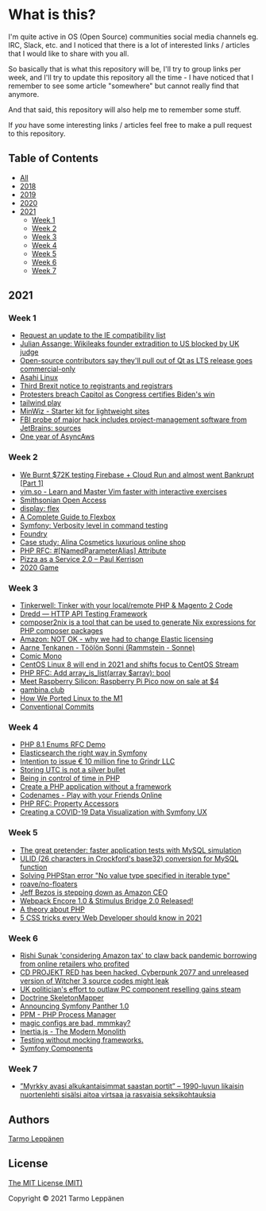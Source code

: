 # What is this?

I'm quite active in OS (Open Source) communities social media channels eg. IRC, Slack, etc. and I 
noticed that there is a lot of interested links / articles that I would like to share with you all.

So basically that is what this repository will be, I'll try to group links per week, and I'll try to
update this repository all the time - I have noticed that I remember to see some article "somewhere"
but cannot really find that anymore.

And that said, this repository will also help me to remember some stuff.

If _you_ have some interesting links / articles feel free to make a pull request to this repository.

## Table of Contents

  * [All](all.md)
  * [2018](2018.md)
  * [2019](2019.md)
  * [2020](2020.md)
  * [2021](#2021)
     * [Week 1](#week-1)
     * [Week 2](#week-2)
     * [Week 3](#week-3)
     * [Week 4](#week-4)
     * [Week 5](#week-5)
     * [Week 6](#week-6)
     * [Week 7](#week-7)

## 2021

### Week 1

 - [Request an update to the IE compatibility list](https://docs.microsoft.com/en-us/microsoft-edge/web-platform/ie-to-microsoft-edge-redirection#request-an-update-to-the-ie-compatibility-list)
 - [Julian Assange: Wikileaks founder extradition to US blocked by UK judge](https://www.bbc.com/news/uk-55528241)
 - [Open-source contributors say they'll pull out of Qt as LTS release goes commercial-only](https://www.theregister.com/2021/01/05/qt_lts_goes_commercial_only/)
 - [Asahi Linux](https://asahilinux.org/)
 - [Third Brexit notice to registrants and registrars](https://eurid.eu/en/news/third-brexit-notice-to-registrants-and-registrars/)
 - [Protesters breach Capitol as Congress certifies Biden's win](https://edition.cnn.com/politics/live-news/congress-electoral-college-vote-count-2021/h_827fbc8cf8d03aba895c3a2f858d12ec)
 - [tailwind play](https://play.tailwindcss.com/jaeBbVOLzz?size=1050x866)
 - [MinWiz - Starter kit for lightweight sites](https://minwiz.com/)
 - [FBI probe of major hack includes project-management software from JetBrains: sources](https://www.reuters.com/article/us-global-cyber-jetbrains/fbi-probe-of-major-hack-includes-project-management-software-from-jetbrains-sources-idUSKBN29B2RR)
 - [One year of AsyncAws](https://developer.happyr.com/one-year-async-aws)

### Week 2

 - [We Burnt $72K testing Firebase + Cloud Run and almost went Bankrupt [Part 1]](https://blog.tomilkieway.com/72k-1/)
 - [vim.so - Learn and Master Vim faster with interactive exercises](https://www.vim.so/)
 - [Smithsonian Open Access](https://www.si.edu/openaccess)
 - [display: flex](https://flexbox.help/)
 - [A Complete Guide to Flexbox](https://css-tricks.com/snippets/css/a-guide-to-flexbox/)
 - [Symfony: Verbosity level in command testing](https://matok.me.uk/8/symfony-verbosity-level-in-command-testing)
 - [Foundry](https://github.com/zenstruck/foundry)
 - [Case study: Alina Cosmetics luxurious online shop](https://netgen.io/blog/case-study-alina-cosmetics-luxurious-online-shop)
 - [PHP RFC: #[NamedParameterAlias] Attribute](https://wiki.php.net/rfc/named_parameter_alias_attribute)
 - [Pizza as a Service 2.0 – Paul Kerrison](http://www.paulkerrison.co.uk/random/pizza-as-a-service-2-0)
 - [2020 Game](https://2020game.io/)

### Week 3

 - [Tinkerwell: Tinker with your local/remote PHP & Magento 2 Code](https://blog.magepsycho.com/tinkerwell-tinker-with-your-local-remote-php-magento-2-code/)
 - [Dredd — HTTP API Testing Framework](https://dredd.id)
 - [composer2nix is a tool that can be used to generate Nix expressions for PHP composer packages](https://github.com/svanderburg/composer2nix)
 - [Amazon: NOT OK - why we had to change Elastic licensing](https://www.elastic.co/blog/why-license-change-AWS)
 - [Aarne Tenkanen - Töölön Sonni (Rammstein - Sonne)](https://www.youtube.com/watch?v=bmadWAuaRhs)
 - [Comic Mono](https://dtinth.github.io/comic-mono-font/)
 - [CentOS Linux 8 will end in 2021 and shifts focus to CentOS Stream](https://www.cyberciti.biz/linux-news/centos-linux-8-will-end-in-2021-and-shifts-focus-to-centos-stream/)
 - [PHP RFC: Add array_is_list(array $array): bool](https://wiki.php.net/rfc/is_list)
 - [Meet Raspberry Silicon: Raspberry Pi Pico now on sale at $4](https://www.raspberrypi.org/blog/raspberry-pi-silicon-pico-now-on-sale/)
 - [gambina.club](https://gambina.club/)
 - [How We Ported Linux to the M1](https://corellium.com/blog/linux-m1)
 - [Conventional Commits](https://www.conventionalcommits.org/en/v1.0.0/)

### Week 4

 - [PHP 8.1 Enums RFC Demo](https://tysonandre.github.io/php-rfc-demo/enums/)
 - [Elasticsearch the right way in Symfony](https://jolicode.com/blog/elasticsearch-the-right-way-in-symfony)
 - [Intention to issue € 10 million fine to Grindr LLC](https://www.datatilsynet.no/en/news/2021/intention-to-issue--10-million-fine-to-grindr-llc2/)
 - [Storing UTC is not a silver bullet](https://codeblog.jonskeet.uk/2019/03/27/storing-utc-is-not-a-silver-bullet/)
 - [Being in control of time in PHP](https://blog.frankdejonge.nl/being-in-control-of-time-in-php/)
 - [Create a PHP application without a framework](https://github.com/PatrickLouys/no-framework-tutorial)
 - [Codenames - Play with your Friends Online](https://codenames.game/)
 - [PHP RFC: Property Accessors](https://wiki.php.net/rfc/property_accessors)
 - [Creating a COVID-19 Data Visualization with Symfony UX](https://dev.to/qferrer/creating-a-covid-19-data-visualization-with-symfony-ux-chart-js-2khj)

### Week 5

 - [The great pretender: faster application tests with MySQL simulation](https://medium.com/vimeo-engineering-blog/the-great-pretender-faster-application-tests-with-mysql-simulation-26250f13d251)
 - [ULID (26 characters in Crockford's base32) conversion for MySQL function](https://gist.github.com/kenji4569/47ce8bbd6bef7b85ba1f97e018f34cf3)
 - [Solving PHPStan error "No value type specified in iterable type"](https://phpstan.org/blog/solving-phpstan-no-value-type-specified-in-iterable-type)
 - [roave/no-floaters](https://github.com/Roave/no-floaters)
 - [Jeff Bezos is stepping down as Amazon CEO](https://www.businessinsider.com/jeff-bezos-to-step-down-as-amazon-ceo-2021-2)
 - [Webpack Encore 1.0 & Stimulus Bridge 2.0 Released!](https://symfony.com/blog/webpack-encore-1-0-and-stimulus-bridge-2-0-released)
 - [A theory about PHP](https://www.commitstrip.com/en/2021/02/03/a-theory-about-php/)
 - [5 CSS tricks every Web Developer should know in 2021](https://www.youtube.com/watch?v=wfaDzSL6ll0)

### Week 6

 - [Rishi Sunak 'considering Amazon tax' to claw back pandemic borrowing from online retailers who profited](https://news.sky.com/story/rishi-sunak-considering-amazon-tax-to-claw-back-pandemic-borrowing-from-online-retailers-who-profited-12211857)
 - [CD PROJEKT RED has been hacked, Cyberpunk 2077 and unreleased version of Witcher 3 source codes might leak](https://videocardz.com/newz/cd-projekt-red-has-been-hacked-cyberpunk-2077-and-unreleased-version-of-witcher-3-source-codes-might-leak)
 - [UK politician's effort to outlaw PC component reselling gains steam](https://www.pcgamer.com/uk-politicians-effort-to-outlaw-pc-component-reselling-gains-steam/)
 - [Doctrine SkeletonMapper](https://github.com/doctrine/skeleton-mapper/)
 - [Announcing Symfony Panther 1.0](https://symfony.com/blog/announcing-symfony-panther-1-0)
 - [PPM - PHP Process Manager](https://github.com/php-pm/php-pm)
 - [magic configs are bad, mmmkay?](https://gist.github.com/adrian-enspired/2e03b01fcfff54151864)
 - [Inertia.js - The Modern Monolith](https://inertiajs.com/)
 - [Testing without mocking frameworks.](https://blog.frankdejonge.nl/testing-without-mocking-frameworks/)
 - [Symfony Components](https://sf-components.vercel.app/)

### Week 7

 - [”Myrkky avasi alkukantaisimmat saastan portit” – 1990-luvun likaisin nuortenlehti sisälsi aitoa virtsaa ja rasvaisia seksikohtauksia](https://yle.fi/aihe/artikkeli/2021/02/13/myrkky-avasi-alkukantaisimmat-saastan-portit-1990-luvun-likaisin-nuortenlehti)

## Authors

[Tarmo Leppänen](https://github.com/tarlepp)

## License

[The MIT License (MIT)](LICENSE)

Copyright © 2021 Tarmo Leppänen
